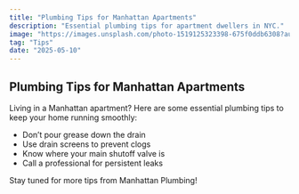 ```yaml
---
title: "Plumbing Tips for Manhattan Apartments"
description: "Essential plumbing tips for apartment dwellers in NYC."
image: "https://images.unsplash.com/photo-1519125323398-675f0ddb6308?auto=format&fit=crop&w=800&q=80"
tag: "Tips"
date: "2025-05-10"
---
```


## Plumbing Tips for Manhattan Apartments

Living in a Manhattan apartment? Here are some essential plumbing tips to keep your home running smoothly:

- Don’t pour grease down the drain
- Use drain screens to prevent clogs
- Know where your main shutoff valve is
- Call a professional for persistent leaks

Stay tuned for more tips from Manhattan Plumbing!
